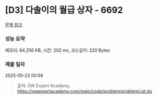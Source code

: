# [D3] 다솔이의 월급 상자 - 6692 

[문제 링크](https://swexpertacademy.com/main/code/problem/problemDetail.do?contestProbId=AWdXofhKFkADFAWn) 

### 성능 요약

메모리: 64,256 KB, 시간: 202 ms, 코드길이: 220 Bytes

### 제출 일자

2025-05-23 00:56



> 출처: SW Expert Academy, https://swexpertacademy.com/main/code/problem/problemList.do